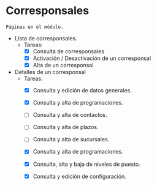 # Corresponsales
    Páginas en el módulo.
    
* Lista de corresponsales.
    * Tareas:
        * [X] Consulta de corresponsales
        * [X] Activación / Desactivación de un corresponsal
        * [X] Alta de un corresponsal
* Detalles de un corresponsal
    * Tareas:
        * [X] Consulta y edición de datos generales.
        * [X] Consulta y alta de programaciones.
        * [ ] Consulta y alta de contactos.
        * [ ] Consulta y alta de plazos.
        * [ ] Consulta y alta de sucursales.
        * [X] Consulta y alta de programaciones.
        * [X] Consulta, alta y baja de niveles de puesto.
        * [X] Consulta y edición de configuración.
        
        